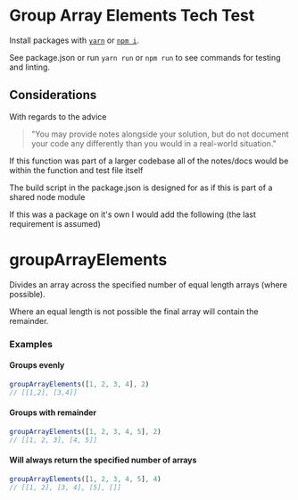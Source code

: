 # Group Array Elements Tech Test

Install packages with [`yarn`](https://classic.yarnpkg.com/en/docs/install) or [`npm i`](https://nodejs.org/en/download/).

See package.json or run `yarn run` or `npm run` to see commands for testing and linting.

## Considerations
With regards to the advice 
> "You may provide notes alongside your solution, but do not document your code any differently than you would in a real-world situation."

If this function was part of a larger codebase all of the notes/docs would be within the function and test file itself

The build script in the package.json is designed for as if this is part of a shared node module

If this was a package on it's own I would add the following (the last requirement is assumed)

# groupArrayElements
Divides an array across the specified number of equal length arrays (where possible).

Where an equal length is not possible the final array will contain the remainder.

### Examples
#### Groups evenly
```js
groupArrayElements([1, 2, 3, 4], 2)
// [[1,2], [3,4]]
```

#### Groups with remainder
```js
groupArrayElements([1, 2, 3, 4, 5], 2)
// [[1, 2, 3], [4, 5]]
```

#### Will always return the specified number of arrays
```js
groupArrayElements([1, 2, 3, 4, 5], 4)
// [[1, 2], [3, 4], [5], []]
```
